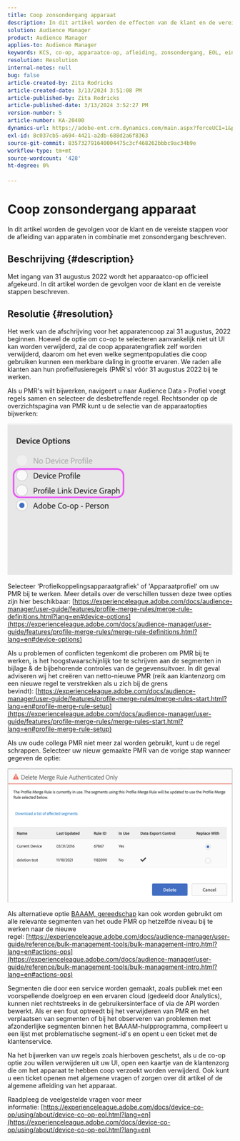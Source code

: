 ```yaml
---
title: Coop zonsondergang apparaat
description: In dit artikel worden de effecten van de klant en de vereiste stappen voor de afleiding van de zonsondergang van apparaten beschreven
solution: Audience Manager
product: Audience Manager
applies-to: Audience Manager
keywords: KCS, co-op, apparaatco-op, afleiding, zonsondergang, EOL, einde levensduur, PMR, profielsamenvoegregel, apparaatstitching, apparaatprofiel
resolution: Resolution
internal-notes: null
bug: false
article-created-by: Zita Rodricks
article-created-date: 3/13/2024 3:51:08 PM
article-published-by: Zita Rodricks
article-published-date: 3/13/2024 3:52:27 PM
version-number: 5
article-number: KA-20400
dynamics-url: https://adobe-ent.crm.dynamics.com/main.aspx?forceUCI=1&pagetype=entityrecord&etn=knowledgearticle&id=2cecc87b-51e1-ee11-904d-6045bd0065b6
exl-id: 8c037cb5-a694-4421-a2db-688d2a6f8363
source-git-commit: 835732791640004475c3cf468262bbbc9ac34b9e
workflow-type: tm+mt
source-wordcount: '428'
ht-degree: 0%

---
```


# Coop zonsondergang apparaat


In dit artikel worden de gevolgen voor de klant en de vereiste stappen voor de afleiding van apparaten in combinatie met zonsondergang beschreven.

## Beschrijving {#description}

Met ingang van 31 augustus 2022 wordt het apparaatco-op officieel afgekeurd. In dit artikel worden de gevolgen voor de klant en de vereiste stappen beschreven. 

## Resolutie {#resolution}


Het werk van de afschrijving voor het apparatencoop zal 31 augustus, 2022 beginnen. Hoewel de optie om co-op te selecteren aanvankelijk niet uit UI kan worden verwijderd, zal de coop apparatengrafiek zelf worden verwijderd, daarom om het even welke segmentpopulaties die coop gebruiken kunnen een merkbare daling in grootte ervaren. We raden alle klanten aan hun profielfusieregels (PMR&#39;s) vóór 31 augustus 2022 bij te werken.

Als u PMR&#39;s wilt bijwerken, navigeert u naar Audience Data `>`  Profiel voegt regels samen en selecteer de desbetreffende regel. Rechtsonder op de overzichtspagina van PMR kunt u de selectie van de apparaatopties bijwerken:

![](assets/29cf3d52-d61f-ed11-b83e-0022480868ff.png)

Selecteer &#39;Profielkoppelingsapparaatgrafiek&#39; of &#39;Apparaatprofiel&#39; om uw PMR bij te werken. Meer details over de verschillen tussen deze twee opties zijn hier beschikbaar: [https://experienceleague.adobe.com/docs/audience-manager/user-guide/features/profile-merge-rules/merge-rule-definitions.html?lang=en#device-options](https://experienceleague.adobe.com/docs/audience-manager/user-guide/features/profile-merge-rules/merge-rule-definitions.html?lang=en#device-options)

Als u problemen of conflicten tegenkomt die proberen om PMR bij te werken, is het hoogstwaarschijnlijk toe te schrijven aan de segmenten in bijlage &amp; de bijbehorende controles van de gegevensuitvoer. In dit geval adviseren wij het creëren van netto-nieuwe PMR (reik aan klantenzorg om een nieuwe regel te verstrekken als u zich bij de grens bevindt): [https://experienceleague.adobe.com/docs/audience-manager/user-guide/features/profile-merge-rules/merge-rules-start.html?lang=en#profile-merge-rule-setup](https://experienceleague.adobe.com/docs/audience-manager/user-guide/features/profile-merge-rules/merge-rules-start.html?lang=en#profile-merge-rule-setup)

Als uw oude collega PMR niet meer zal worden gebruikt, kunt u de regel schrappen. Selecteer uw nieuw gemaakte PMR van de vorige stap wanneer gegeven de optie:

![](assets/82d7968f-9950-ed11-bba2-0022480868ff.png)

Als alternatieve optie [BAAAM, gereedschap](https://experienceleague.adobe.com/docs/audience-manager/user-guide/reference/bulk-management-tools/bulk-management-intro.html?lang=en) kan ook worden gebruikt om alle relevante segmenten van het oude PMR op hetzelfde niveau bij te werken naar de nieuwe regel: [https://experienceleague.adobe.com/docs/audience-manager/user-guide/reference/bulk-management-tools/bulk-management-intro.html?lang=en#actions-ops](https://experienceleague.adobe.com/docs/audience-manager/user-guide/reference/bulk-management-tools/bulk-management-intro.html?lang=en#actions-ops)

Segmenten die door een service worden gemaakt, zoals publiek met een voorspellende doelgroep en een ervaren cloud (gedeeld door Analytics), kunnen niet rechtstreeks in de gebruikersinterface of via de API worden bewerkt. Als er een fout optreedt bij het verwijderen van PMR en het verplaatsen van segmenten of bij het observeren van problemen met afzonderlijke segmenten binnen het BAAAM-hulpprogramma, compileert u een lijst met problematische segment-id&#39;s en opent u een ticket met de klantenservice. 

Na het bijwerken van uw regels zoals hierboven geschetst, als u de co-op optie zou willen verwijderen uit uw UI, open een kaartje van de klantenzorg die om het apparaat te hebben coop verzoekt worden verwijderd. Ook kunt u een ticket openen met algemene vragen of zorgen over dit artikel of de algemene afleiding van het apparaat.

Raadpleeg de veelgestelde vragen voor meer informatie: [https://experienceleague.adobe.com/docs/device-co-op/using/about/device-co-op-eol.html?lang=en](https://experienceleague.adobe.com/docs/device-co-op/using/about/device-co-op-eol.html?lang=en)

